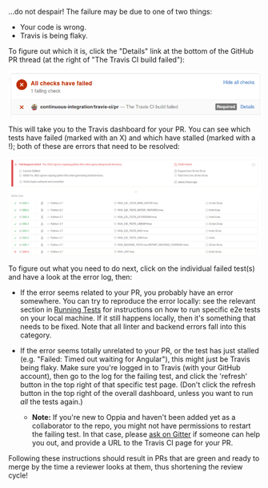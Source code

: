 ...do not despair! The failure may be due to one of two things:

- Your code is wrong.
- Travis is being flaky.

To figure out which it is, click the "Details" link at the bottom of the GitHub PR thread (at the right of "The Travis CI build failed"):

  ![Travis failure indicator.](images/travis1.png)

This will take you to the Travis dashboard for your PR. You can see which tests have failed (marked with an X) and which have stalled (marked with a !); both of these are errors that need to be resolved:

  ![Travis-CI dashboard view.](images/travis2.png)

To figure out what you need to do next, click on the individual failed test(s) and have a look at the error log, then:

* If the error seems related to your PR, you probably have an error somewhere. You can try to reproduce the error locally: see the relevant section in [Running Tests](https://github.com/oppia/oppia/wiki/Running-Tests#end-to-end-tests) for instructions on how to run specific e2e tests on your local machine. If it still happens locally, then it's something that needs to be fixed. Note that all linter and backend errors fall into this category.

* If the error seems totally unrelated to your PR, or the test has just stalled (e.g. "Failed: Timed out waiting for Angular"), this might just be Travis being flaky. Make sure you're logged in to Travis (with your GitHub account), then go to the log for the failing test, and click the 'refresh' button in the top right of that specific test page. (Don't click the refresh button in the top right of the overall dashboard, unless you want to run *all* the tests again.) 
  - **Note:** If you're new to Oppia and haven't been added yet as a collaborator to the repo, you might not have permissions to restart the failing test. In that case, please [ask on Gitter](https://gitter.im/oppia/oppia-chat) if someone can help you out, and provide a URL to the Travis CI page for your PR.

Following these instructions should result in PRs that are green and ready to merge by the time a reviewer looks at them, thus shortening the review cycle!
